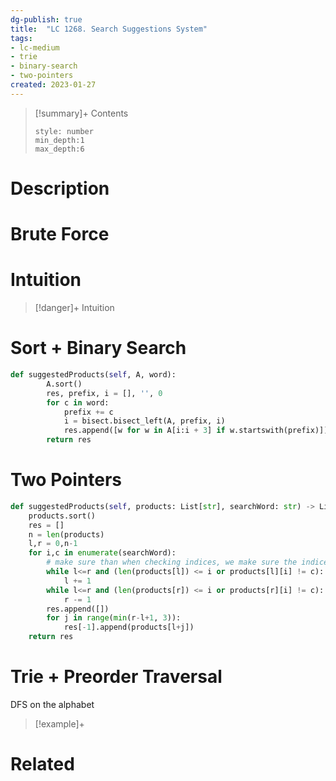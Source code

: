 ```yaml
---
dg-publish: true
title:  "LC 1268. Search Suggestions System"
tags:
- lc-medium
- trie
- binary-search
- two-pointers
created: 2023-01-27
---
```


>[!summary]+ Contents
>```toc
>style: number
>min_depth:1
>max_depth:6
>```

# Description

# Brute Force
# Intuition

>[!danger]+ Intuition

# Sort + Binary Search 
```python
def suggestedProducts(self, A, word):
        A.sort()
        res, prefix, i = [], '', 0
        for c in word:
            prefix += c
            i = bisect.bisect_left(A, prefix, i)
            res.append([w for w in A[i:i + 3] if w.startswith(prefix)])
        return res

```

# Two Pointers
```python
def suggestedProducts(self, products: List[str], searchWord: str) -> List[List[str]]:
	products.sort()
	res = []
	n = len(products)
	l,r = 0,n-1
	for i,c in enumerate(searchWord):
		# make sure than when checking indices, we make sure the indices are valid
		while l<=r and (len(products[l]) <= i or products[l][i] != c):
			l += 1
		while l<=r and (len(products[r]) <= i or products[r][i] != c):
			r -= 1
		res.append([])
		for j in range(min(r-l+1, 3)):
			res[-1].append(products[l+j])
	return res

```

# Trie + Preorder Traversal
DFS on the alphabet

>[!example]+ 


# Related
